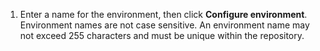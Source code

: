 1. Enter a name for the environment, then click **Configure environment**. Environment names are not case sensitive. An environment name may not exceed 255 characters and must be unique within the repository.
